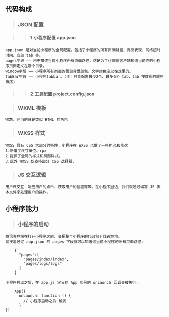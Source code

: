 ## 代码构成
> ### JSON 配置

>> #### 1.小程序配置 app.json
    app.json 是对当前小程序的全局配置，包括了小程序的所有页面路径、界面表现、网络超时时间、底部 tab 等。
    pages字段 —— 用于描述当前小程序所有页面路径，这是为了让微信客户端知道当前你的小程序页面定义在哪个目录。
    window字段 —— 小程序所有页面的顶部背景颜色，文字颜色定义在这里的。
    tabBar字段 —— 小程序tabbar。(注：只能配置最少2个、最多5个 tab，tab 按数组的顺序排序)
>> #### 2.工具配置 project.config.json

> ### WXML 模板
    WXML 充当的就是类似 HTML 的角色
    
> ### WXSS 样式
    WXSS 具有 CSS 大部分的特性，小程序在 WXSS 也做了一些扩充和修改
    1.新增了尺寸单位。rpx
    2.提供了全局的样式和局部样式。
    3.此外 WXSS 仅支持部分 CSS 选择器.

> ### JS 交互逻辑
    用户做交互：响应用户的点击、获取用户的位置等等。在小程序里边，我们就通过编写 JS 脚本文件来处理用户的操作。

## 小程序能力
> ### 小程序的启动
    微信客户端在打开小程序之前，会把整个小程序的代码包下载到本地。
    紧接着通过 app.json 的 pages 字段就可以知道你当前小程序的所有页面路径:
    
```
    {
      "pages":[
        "pages/index/index",
        "pages/logs/logs"
      ]
    }
```
    小程序启动之后，在 app.js 定义的 App 实例的 onLaunch 回调会被执行:
```
    App({
      onLaunch: function () {
        // 小程序启动之后 触发
      }
})
```
